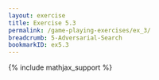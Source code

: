 ```yaml
---
layout: exercise
title: Exercise 5.3
permalink: /game-playing-exercises/ex_3/
breadcrumb: 5-Adversarial-Search
bookmarkID: ex5.3
---
```


{% include mathjax_support %}
